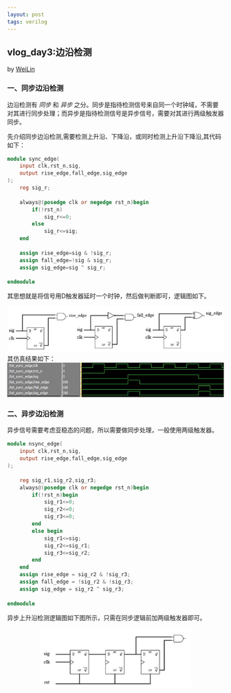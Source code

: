 ```yaml
---
layout: post
tags: verilog
---
```


## vlog_day3:边沿检测
by [WeiLin](https://github.com/xLinWei)

### 一、同步边沿检测
边沿检测有 _同步_ 和 _异步_ 之分。同步是指待检测信号来自同一个时钟域，不需要对其进行同步处理；而异步是指待检测信号是异步信号，需要对其进行两级触发器同步。

先介绍同步边沿检测,需要检测上升沿、下降沿，或同时检测上升沿下降沿,其代码如下：
```verilog
module sync_edge(
    input clk,rst_n,sig,
    output rise_edge,fall_edge,sig_edge
);
    reg sig_r;

    always@(posedge clk or negedge rst_n)begin
        if(!rst_n)
            sig_r<=0;
        else
            sig_r<=sig;
    end

    assign rise_edge=sig & !sig_r;
    assign fall_edge=!sig & sig_r;
    assign sig_edge=sig ^ sig_r;

endmodule
```
其思想就是将信号用D触发器延时一个时钟，然后做判断即可，逻辑图如下。
<center><img src="sync_edge.png"></center>
其仿真结果如下：
<center><img src="wave.png"></center>

### 二、异步边沿检测
异步信号需要考虑亚稳态的问题，所以需要做同步处理，一般使用两级触发器。
```verilog
module nsync_edge(
    input clk,rst_n,sig,
    output rise_edge,fall_edge,sig_edge
);

    reg sig_r1,sig_r2,sig_r3;
    always@(posedge clk or negedge rst_n)begin
        if(!rst_n)begin
            sig_r1<=0;
            sig_r2<=0;
            sig_r3<=0;
        end
        else begin
            sig_r1<=sig;
            sig_r2<=sig_r1;
            sig_r3<=sig_r2;
        end
    end
    assign rise_edge = sig_r2 & !sig_r3;
    assign fall_edge = !sig_r2 & !sig_r3;
    assign sig_edge = sig_r2 ^ sig_r3;

endmodule
```
异步上升沿检测逻辑图如下图所示，只需在同步逻辑前加两级触发器即可。
<center><img src="nsync_edge.png" width="70%"></center>